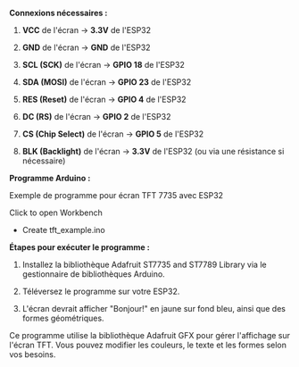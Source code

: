 **Connexions nécessaires :**

1.  **VCC** de l'écran -\> **3.3V** de l'ESP32

2.  **GND** de l'écran -\> **GND** de l'ESP32

3.  **SCL (SCK)** de l'écran -\> **GPIO 18** de l'ESP32

4.  **SDA (MOSI)** de l'écran -\> **GPIO 23** de l'ESP32

5.  **RES (Reset)** de l'écran -\> **GPIO 4** de l'ESP32

6.  **DC (RS)** de l'écran -\> **GPIO 2** de l'ESP32

7.  **CS (Chip Select)** de l'écran -\> **GPIO 5** de l'ESP32

8.  **BLK (Backlight)** de l'écran -\> **3.3V** de l'ESP32 (ou via une résistance si nécessaire)

**Programme Arduino :**

Exemple de programme pour écran TFT 7735 avec ESP32

Click to open Workbench

  - Create tft\_example.ino

**Étapes pour exécuter le programme :**

1.  Installez la bibliothèque Adafruit ST7735 and ST7789 Library via le gestionnaire de bibliothèques Arduino.

2.  Téléversez le programme sur votre ESP32.

3.  L'écran devrait afficher "Bonjour\!" en jaune sur fond bleu, ainsi que des formes géométriques.

Ce programme utilise la bibliothèque Adafruit GFX pour gérer l'affichage sur l'écran TFT. Vous pouvez modifier les couleurs, le texte et les formes selon vos besoins.
